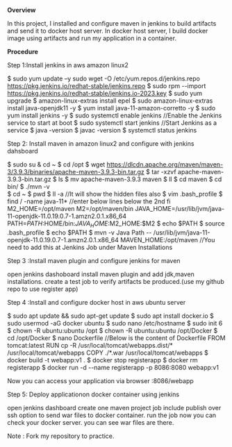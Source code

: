 **Overview**

In this project, I installed and configure maven in jenkins to build artifacts and send it to docker host server. In docker host server, I build docker image using artifacts and  run my application in a container.

**Procedure**

Step 1:Install jenkins in aws amazon linux2

$ sudo yum update –y
sudo wget -O /etc/yum.repos.d/jenkins.repo \
    https://pkg.jenkins.io/redhat-stable/jenkins.repo
$ sudo rpm --import https://pkg.jenkins.io/redhat-stable/jenkins.io-2023.key
$ sudo yum upgrade
$ amazon-linux-extras install epel
$ sudo amazon-linux-extras install java-openjdk11 -y
$ yum install java-11-amazon-corretto -y
$ sudo yum install jenkins -y
$ sudo systemctl enable jenkins       //Enable the Jenkins service to start at boot
$ sudo systemctl start jenkins        //Start Jenkins as a service
$ java -version
$ javac -version
$ systemctl status jenkins

Step 2: Install maven in  amazon linux2 and configure with jenkins dahsboard

$ sudo su  & cd ~
$ cd /opt
$ wget https://dlcdn.apache.org/maven/maven-3/3.9.3/binaries/apache-maven-3.9.3-bin.tar.gz
$ tar -xzvf apache-maven-3.9.3-bin.tar.gz
$ ls
$ mv apache-maven-3.9.3 maven
$ ll
$ cd maven
$ cd bin/
$ ./mvn -v  
$ cd ~
$ pwd
$ ll -a      //It will show the hidden files also
$ vim .bash_profile
$ find / -name java-11*
//enter below lines below the 2nd fi
M2_HOME=/opt/maven
M2=/opt/maven/bin
JAVA_HOME=/usr/lib/jvm/java-11-openjdk-11.0.19.0.7-1.amzn2.0.1.x86_64
PATH=$PATH:$HOME/bin:$JAVA_HOME:$M2_HOME:$M2
$ echo $PATH
$ source .bash_profile
$ echo $PATH
$ mvn -v
Java Path -- /usr/lib/jvm/java-11-openjdk-11.0.19.0.7-1.amzn2.0.1.x86_64
MAVEN_HOME:/opt/maven     //You need to add this at Jenkins Job under Maven Installations

Step 3 :Install maven plugin and configure jenkins for maven

open jenkins dashoboard install maven plugin and add jdk,maven installations. create a test job to verify artifacts be produced.(use my github repo to use register app)

Step 4 :Install and configure docker host in aws ubuntu server

$ sudo apt update && sudo apt-get update
$ sudo apt install docker.io
$ sudo usermod -aG docker ubuntu
$ sudo nano /etc/hostname
$ sudo init 6
$ chown -R ubuntu:ubuntu /opt
$ chown -R ubuntu:ubuntu /opt/Docker
$ cd /opt/Docker
$ nano Dockerfile      //Below is the content of Dockerfile
FROM tomcat:latest
RUN cp -R /usr/local/tomcat/webapps.dist/* /usr/local/tomcat/webapps
COPY ./*.war /usr/local/tomcat/webapps
$ docker build -t webapp:v1 .
$ docker stop registerapp
$ docker rm registerapp
$ docker run -d --name registerapp -p 8086:8080 webapp:v1

Now you can access your application via browser <server ip>:8086/webapp

Step 5: Deploy applicationon docker container using jenkins

open jenkins dashboard
create one maven project job
include publish over ssh option to send war files to docker container.
run the job
now you can check your docker server. you can see war files are there.




Note : 
Fork my repository to practice.





